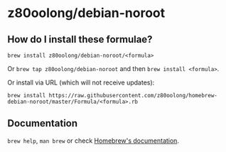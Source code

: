 # z80oolong/debian-noroot

## How do I install these formulae?
`brew install z80oolong/debian-noroot/<formula>`

Or `brew tap z80oolong/debian-noroot` and then `brew install <formula>`.

Or install via URL (which will not receive updates):

```
brew install https://raw.githubusercontent.com/z80oolong/homebrew-debian-noroot/master/Formula/<formula>.rb
```

## Documentation
`brew help`, `man brew` or check [Homebrew's documentation](https://docs.brew.sh).
